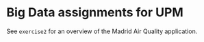 # Big Data assignments for UPM

See `exercise2` for an overview of the Madrid Air Quality application.
